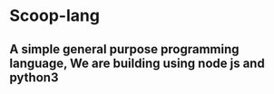 # Scoop-lang
## A simple general purpose programming language, We are building using node js and python3
